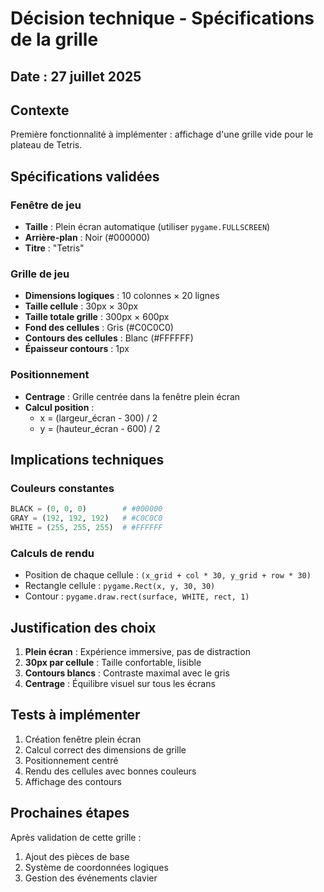 # Décision technique - Spécifications de la grille

## Date : 27 juillet 2025

## Contexte
Première fonctionnalité à implémenter : affichage d'une grille vide pour le plateau de Tetris.

## Spécifications validées

### Fenêtre de jeu
- **Taille** : Plein écran automatique (utiliser `pygame.FULLSCREEN`)
- **Arrière-plan** : Noir (#000000)
- **Titre** : "Tetris"

### Grille de jeu
- **Dimensions logiques** : 10 colonnes × 20 lignes
- **Taille cellule** : 30px × 30px
- **Taille totale grille** : 300px × 600px
- **Fond des cellules** : Gris (#C0C0C0)
- **Contours des cellules** : Blanc (#FFFFFF)
- **Épaisseur contours** : 1px

### Positionnement
- **Centrage** : Grille centrée dans la fenêtre plein écran
- **Calcul position** : 
  - x = (largeur_écran - 300) / 2
  - y = (hauteur_écran - 600) / 2

## Implications techniques

### Couleurs constantes
```python
BLACK = (0, 0, 0)        # #000000
GRAY = (192, 192, 192)   # #C0C0C0  
WHITE = (255, 255, 255)  # #FFFFFF
```

### Calculs de rendu
- Position de chaque cellule : `(x_grid + col * 30, y_grid + row * 30)`
- Rectangle cellule : `pygame.Rect(x, y, 30, 30)`
- Contour : `pygame.draw.rect(surface, WHITE, rect, 1)`

## Justification des choix

1. **Plein écran** : Expérience immersive, pas de distraction
2. **30px par cellule** : Taille confortable, lisible
3. **Contours blancs** : Contraste maximal avec le gris
4. **Centrage** : Équilibre visuel sur tous les écrans

## Tests à implémenter

1. Création fenêtre plein écran
2. Calcul correct des dimensions de grille
3. Positionnement centré
4. Rendu des cellules avec bonnes couleurs
5. Affichage des contours

## Prochaines étapes

Après validation de cette grille :
1. Ajout des pièces de base
2. Système de coordonnées logiques
3. Gestion des événements clavier
